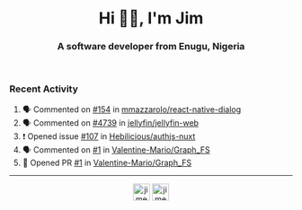 <h1 align="center">Hi 👋🏾, I'm Jim</h1>
<h3 align="center">A software developer from Enugu, Nigeria</h3>
<br/>
<!-- https://github.com/rahuldkjain/github-profile-readme-generator --!>

<!--  <p align="left"><img src="https://github-readme-stats.vercel.app/api?username=rapaktech&show_icons=true&count_private=true&" alt="rapaktech" /></p> --!>

<!--
Github language stats
<p align="left"><img src="https://github-readme-stats.vercel.app/api/top-langs/?username=rapaktech&layout=compact" alt="rapaktech" /><p>
-->

<!-- Codestats language stats -->
<!-- <p align="left"><img src="https://codestats-readme.vercel.app/api/top-langs/?username=rapaktech&layout=compact&language_count=12" alt="rapaktech" /><p>    --!>
  
<h3>Recent Activity</h3>

<!--START_SECTION:activity-->
1. 🗣 Commented on [#154](https://github.com/mmazzarolo/react-native-dialog/issues/154#issuecomment-1755100445) in [mmazzarolo/react-native-dialog](https://github.com/mmazzarolo/react-native-dialog)
2. 🗣 Commented on [#4739](https://github.com/jellyfin/jellyfin-web/issues/4739#issuecomment-1742293265) in [jellyfin/jellyfin-web](https://github.com/jellyfin/jellyfin-web)
3. ❗ Opened issue [#107](https://github.com/Hebilicious/authjs-nuxt/issues/107) in [Hebilicious/authjs-nuxt](https://github.com/Hebilicious/authjs-nuxt)
4. 🗣 Commented on [#1](https://github.com/Valentine-Mario/Graph_FS/pull/1#issuecomment-1689652231) in [Valentine-Mario/Graph_FS](https://github.com/Valentine-Mario/Graph_FS)
5. 💪 Opened PR [#1](https://github.com/Valentine-Mario/Graph_FS/pull/1) in [Valentine-Mario/Graph_FS](https://github.com/Valentine-Mario/Graph_FS)
<!--END_SECTION:activity-->

---

<p align="center">
<a href="https://twitter.com/jimezesinachi" target="blank"><img align="center" src="https://cdn.jsdelivr.net/npm/simple-icons@3.0.1/icons/twitter.svg" alt="jimezesinachi" height="30" width="30" /></a>
<a href="https://linkedin.com/in/jimezesinachi" target="blank"><img align="center" src="https://cdn.jsdelivr.net/npm/simple-icons@3.0.1/icons/linkedin.svg" alt="jimezesinachi" height="30" width="30" /></a>
</p>

